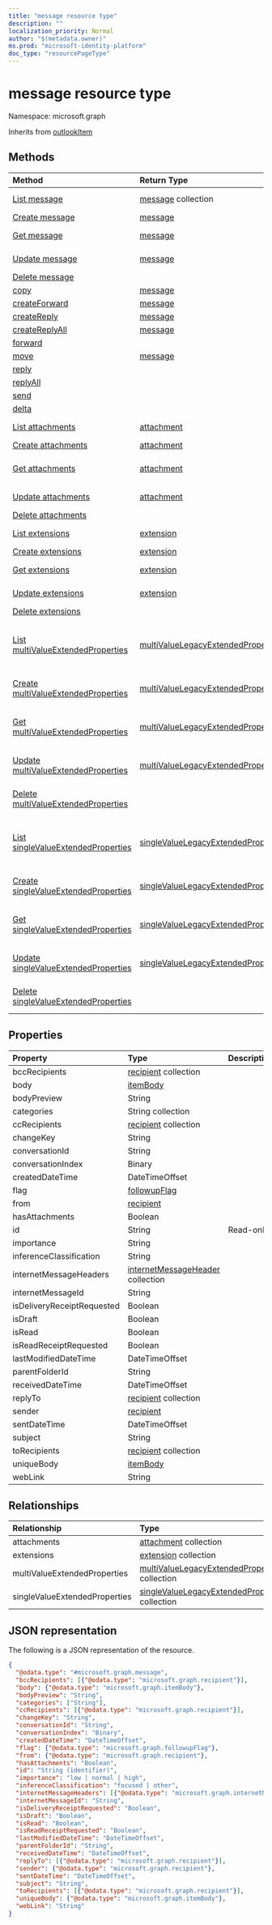 ```yaml
---
title: "message resource type"
description: ""
localization_priority: Normal
author: "$(metadata.owner)"
ms.prod: "microsoft-identity-platform"
doc_type: "resourcePageType"
---
```


# message resource type

Namespace: microsoft.graph

Inherits from [outlookItem](outlookitem.md)

## Methods

| Method                                                                                         | Return Type                                                                             | Description                                                                                                 |
| :--------------------------------------------------------------------------------------------- | :-------------------------------------------------------------------------------------- | :---------------------------------------------------------------------------------------------------------- |
| [List message](../api/message-list.md)                                                         | [message](message.md) collection                                                        | List properties and relationships of a message object.                                                      |
| [Create message](../api/message-create.md)                                                     | [message](message.md)                                                                   | Create a new message object.                                                                                |
| [Get message](../api/message-get.md)                                                           | [message](message.md)                                                                   | Read properties and relationships of a message object.                                                      |
| [Update message](../api/message-update.md)                                                     | [message](message.md)                                                                   | Update the properties of a message object.                                                                  |
| [Delete message](../api/message-delete.md)                                                     |                                                                                         | Delete a message object.                                                                                    |
| [copy](../api/message-copy.md)                                                                 | [message](../resources/-message.md)                                                     |                                                                                                             |
| [createForward](../api/message-createForward.md)                                               | [message](../resources/-message.md)                                                     |                                                                                                             |
| [createReply](../api/message-createReply.md)                                                   | [message](../resources/-message.md)                                                     |                                                                                                             |
| [createReplyAll](../api/message-createReplyAll.md)                                             | [message](../resources/-message.md)                                                     |                                                                                                             |
| [forward](../api/message-forward.md)                                                           |                                                                                         |                                                                                                             |
| [move](../api/message-move.md)                                                                 | [message](../resources/-message.md)                                                     |                                                                                                             |
| [reply](../api/message-reply.md)                                                               |                                                                                         |                                                                                                             |
| [replyAll](../api/message-replyAll.md)                                                         |                                                                                         |                                                                                                             |
| [send](../api/message-send.md)                                                                 |                                                                                         |                                                                                                             |
| [delta](../api/message-delta.md)                                                               |                                                                                         |                                                                                                             |
| [List attachments](../api/message-list-attachments.md)                                         | [attachment](../resources/-attachment.md)                                               | Get the attachment objects from an attachments navigation property.                                         |
| [Create attachments](../api/message-post-attachments.md)                                       | [attachment](../resources/-attachment.md)                                               | Create a new attachment object.                                                                             |
| [Get attachments](../api/message-get-attachments.md)                                           | [attachment](../resources/-attachment.md)                                               | Read the properties and relationships of an attachment object.                                              |
| [Update attachments](../api/message-update-attachments.md)                                     | [attachment](../resources/-attachment.md)                                               | Update the properties of an attachment object.                                                              |
| [Delete attachments](../api/message-delete-attachments.md)                                     |                                                                                         | Delete an attachment object.                                                                                |
| [List extensions](../api/message-list-extensions.md)                                           | [extension](../resources/-extension.md)                                                 | Get the extension objects from an extensions navigation property.                                           |
| [Create extensions](../api/message-post-extensions.md)                                         | [extension](../resources/-extension.md)                                                 | Create a new extension object.                                                                              |
| [Get extensions](../api/message-get-extensions.md)                                             | [extension](../resources/-extension.md)                                                 | Read the properties and relationships of an extension object.                                               |
| [Update extensions](../api/message-update-extensions.md)                                       | [extension](../resources/-extension.md)                                                 | Update the properties of an extension object.                                                               |
| [Delete extensions](../api/message-delete-extensions.md)                                       |                                                                                         | Delete an extension object.                                                                                 |
| [List multiValueExtendedProperties](../api/message-list-multivalueextendedproperties.md)       | [multiValueLegacyExtendedProperty](../resources/-multivaluelegacyextendedproperty.md)   | Get the multiValueLegacyExtendedProperty objects from a multiValueExtendedProperties navigation property.   |
| [Create multiValueExtendedProperties](../api/message-post-multivalueextendedproperties.md)     | [multiValueLegacyExtendedProperty](../resources/-multivaluelegacyextendedproperty.md)   | Create a new multiValueLegacyExtendedProperty object.                                                       |
| [Get multiValueExtendedProperties](../api/message-get-multivalueextendedproperties.md)         | [multiValueLegacyExtendedProperty](../resources/-multivaluelegacyextendedproperty.md)   | Read the properties and relationships of a multiValueLegacyExtendedProperty object.                         |
| [Update multiValueExtendedProperties](../api/message-update-multivalueextendedproperties.md)   | [multiValueLegacyExtendedProperty](../resources/-multivaluelegacyextendedproperty.md)   | Update the properties of a multiValueLegacyExtendedProperty object.                                         |
| [Delete multiValueExtendedProperties](../api/message-delete-multivalueextendedproperties.md)   |                                                                                         | Delete a multiValueLegacyExtendedProperty object.                                                           |
| [List singleValueExtendedProperties](../api/message-list-singlevalueextendedproperties.md)     | [singleValueLegacyExtendedProperty](../resources/-singlevaluelegacyextendedproperty.md) | Get the singleValueLegacyExtendedProperty objects from a singleValueExtendedProperties navigation property. |
| [Create singleValueExtendedProperties](../api/message-post-singlevalueextendedproperties.md)   | [singleValueLegacyExtendedProperty](../resources/-singlevaluelegacyextendedproperty.md) | Create a new singleValueLegacyExtendedProperty object.                                                      |
| [Get singleValueExtendedProperties](../api/message-get-singlevalueextendedproperties.md)       | [singleValueLegacyExtendedProperty](../resources/-singlevaluelegacyextendedproperty.md) | Read the properties and relationships of a singleValueLegacyExtendedProperty object.                        |
| [Update singleValueExtendedProperties](../api/message-update-singlevalueextendedproperties.md) | [singleValueLegacyExtendedProperty](../resources/-singlevaluelegacyextendedproperty.md) | Update the properties of a singleValueLegacyExtendedProperty object.                                        |
| [Delete singleValueExtendedProperties](../api/message-delete-singlevalueextendedproperties.md) |                                                                                         | Delete a singleValueLegacyExtendedProperty object.                                                          |

## Properties

| Property                   | Type                                                                      | Description |
| :------------------------- | :------------------------------------------------------------------------ | :---------- |
| bccRecipients              | [recipient](../resources/recipient.md) collection                         |             |
| body                       | [itemBody](../resources/itembody.md)                                      |             |
| bodyPreview                | String                                                                    |             |
| categories                 | String collection                                                         |             |
| ccRecipients               | [recipient](../resources/recipient.md) collection                         |             |
| changeKey                  | String                                                                    |             |
| conversationId             | String                                                                    |             |
| conversationIndex          | Binary                                                                    |             |
| createdDateTime            | DateTimeOffset                                                            |             |
| flag                       | [followupFlag](../resources/followupflag.md)                              |             |
| from                       | [recipient](../resources/recipient.md)                                    |             |
| hasAttachments             | Boolean                                                                   |             |
| id                         | String                                                                    | Read-only.  |
| importance                 | String                                                                    |             |
| inferenceClassification    | String                                                                    |             |
| internetMessageHeaders     | [internetMessageHeader](../resources/internetmessageheader.md) collection |             |
| internetMessageId          | String                                                                    |             |
| isDeliveryReceiptRequested | Boolean                                                                   |             |
| isDraft                    | Boolean                                                                   |             |
| isRead                     | Boolean                                                                   |             |
| isReadReceiptRequested     | Boolean                                                                   |             |
| lastModifiedDateTime       | DateTimeOffset                                                            |             |
| parentFolderId             | String                                                                    |             |
| receivedDateTime           | DateTimeOffset                                                            |             |
| replyTo                    | [recipient](../resources/recipient.md) collection                         |             |
| sender                     | [recipient](../resources/recipient.md)                                    |             |
| sentDateTime               | DateTimeOffset                                                            |             |
| subject                    | String                                                                    |             |
| toRecipients               | [recipient](../resources/recipient.md) collection                         |             |
| uniqueBody                 | [itemBody](../resources/itembody.md)                                      |             |
| webLink                    | String                                                                    |             |

## Relationships

| Relationship                  | Type                                                                                              | Description |
| :---------------------------- | :------------------------------------------------------------------------------------------------ | :---------- |
| attachments                   | [attachment](../resources/attachment.md) collection                                               |             |
| extensions                    | [extension](../resources/extension.md) collection                                                 |             |
| multiValueExtendedProperties  | [multiValueLegacyExtendedProperty](../resources/multivaluelegacyextendedproperty.md) collection   |             |
| singleValueExtendedProperties | [singleValueLegacyExtendedProperty](../resources/singlevaluelegacyextendedproperty.md) collection |             |

## JSON representation

The following is a JSON representation of the resource.

<!-- {
  "blockType": "resource",
  "keyProperty": "id",
  "@odata.type": "microsoft.graph.message",
  "baseType": "microsoft.graph.outlookItem",
  "openType": True
}
-->

```json
{
  "@odata.type": "#microsoft.graph.message",
  "bccRecipients": [{"@odata.type": "microsoft.graph.recipient"}],
  "body": {"@odata.type": "microsoft.graph.itemBody"},
  "bodyPreview": "String",
  "categories": ["String"],
  "ccRecipients": [{"@odata.type": "microsoft.graph.recipient"}],
  "changeKey": "String",
  "conversationId": "String",
  "conversationIndex": "Binary",
  "createdDateTime": "DateTimeOffset",
  "flag": {"@odata.type": "microsoft.graph.followupFlag"},
  "from": {"@odata.type": "microsoft.graph.recipient"},
  "hasAttachments": "Boolean",
  "id": "String (identifier)",
  "importance": "low | normal | high",
  "inferenceClassification": "focused | other",
  "internetMessageHeaders": [{"@odata.type": "microsoft.graph.internetMessageHeader"}],
  "internetMessageId": "String",
  "isDeliveryReceiptRequested": "Boolean",
  "isDraft": "Boolean",
  "isRead": "Boolean",
  "isReadReceiptRequested": "Boolean",
  "lastModifiedDateTime": "DateTimeOffset",
  "parentFolderId": "String",
  "receivedDateTime": "DateTimeOffset",
  "replyTo": [{"@odata.type": "microsoft.graph.recipient"}],
  "sender": {"@odata.type": "microsoft.graph.recipient"},
  "sentDateTime": "DateTimeOffset",
  "subject": "String",
  "toRecipients": [{"@odata.type": "microsoft.graph.recipient"}],
  "uniqueBody": {"@odata.type": "microsoft.graph.itemBody"},
  "webLink": "String"
}
```
